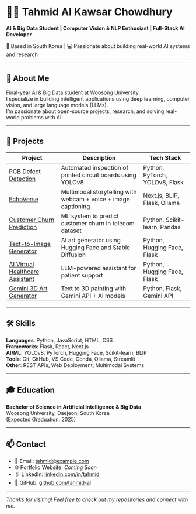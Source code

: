 # 👨‍💻 Tahmid Al Kawsar Chowdhury  
**AI & Big Data Student | Computer Vision & NLP Enthusiast | Full-Stack AI Developer**

📍 Based in South Korea | 💻 Passionate about building real-world AI systems and research

---

## 🧠 About Me

Final-year AI & Big Data student at Woosong University.  
I specialize in building intelligent applications using deep learning, computer vision, and large language models (LLMs).  
I’m passionate about open-source projects, research, and solving real-world problems with AI.

---

## 🚀 Projects

| Project | Description | Tech Stack |
|--------|-------------|------------|
| [PCB Defect Detection](https://github.com/tahmid-al/pcb-defect-detection-yolov8) | Automated inspection of printed circuit boards using YOLOv8 | Python, PyTorch, YOLOv8, Flask |
| [EchoVerse](https://github.com/tahmid-al/echoverse-multimodal-story-generator) | Multimodal storytelling with webcam + voice + image captioning | Next.js, BLIP, Flask, Ollama |
| [Customer Churn Prediction](https://github.com/tahmid-al/customer-churn-prediction-ml) | ML system to predict customer churn in telecom dataset | Python, Scikit-learn, Pandas |
| [Text-to-Image Generator](https://github.com/tahmid-al/text-to-image-generator-huggingface) | AI art generator using Hugging Face and Stable Diffusion | Python, Hugging Face, Flask |
| [AI Virtual Healthcare Assistant](https://github.com/tahmid-al/ai-virtual-assistant-healthcare) | LLM-powered assistant for patient support | Python, Hugging Face, Flask |
| [Gemini 3D Art Generator](https://github.com/tahmid-al/gemini-3d-painting-generator) | Text to 3D painting with Gemini API + AI models | Python, Flask, Gemini API |

---

## 🛠️ Skills

**Languages**: Python, JavaScript, HTML, CSS  
**Frameworks**: Flask, React, Next.js  
**AI/ML**: YOLOv8, PyTorch, Hugging Face, Scikit-learn, BLIP  
**Tools**: Git, GitHub, VS Code, Conda, Ollama, Streamlit  
**Other**: REST APIs, Web Deployment, Multimodal Systems

---

## 🎓 Education

**Bachelor of Science in Artificial Intelligence & Big Data**  
Woosong University, Daejeon, South Korea  
(Expected Graduation: 2025)

---

## 📫 Contact

- 📧 Email: tahmid@example.com  
- 🌐 Portfolio Website: *Coming Soon*  
- 🖇️ LinkedIn: [linkedin.com/in/tahmid](https://linkedin.com/in/tahmid)  
- 📁 GitHub: [github.com/tahmid-al](https://github.com/tahmid-al)

---

*Thanks for visiting! Feel free to check out my repositories and connect with me.*
